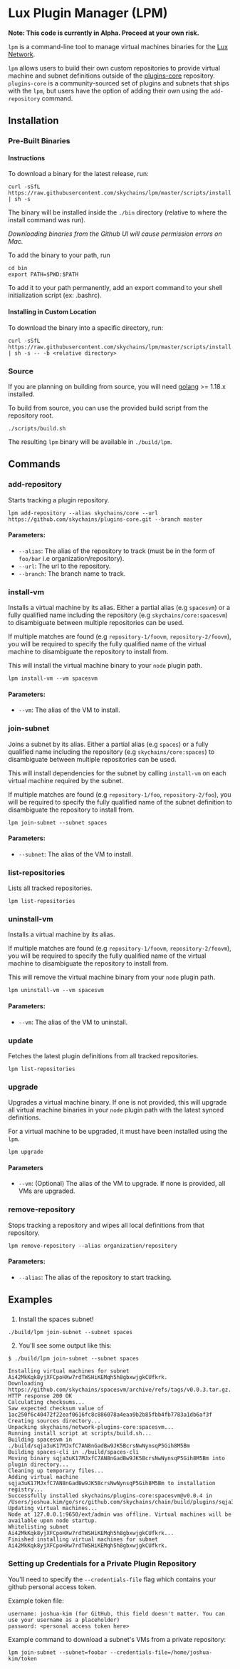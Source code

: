# Lux Plugin Manager (LPM)

**Note: This code is currently in Alpha. Proceed at your own risk.**

`lpm` is a command-line tool to manage virtual machines binaries for
the [Lux Network](https://github.com/skychains/chain).

`lpm` allows users to build their own custom repositories to provide virtual machine and subnet definitions outside of
the [plugins-core](https://github.com/skychains/plugins-core) repository. `plugins-core`
is a community-sourced set of plugins and subnets that ships with the `lpm`, but users have the option of adding their own using
the `add-repository` command.

## Installation

### Pre-Built Binaries
#### Instructions

To download a binary for the latest release, run:

```
curl -sSfL https://raw.githubusercontent.com/skychains/lpm/master/scripts/install.sh | sh -s
```

The binary will be installed inside the `./bin` directory (relative to where the install command was run).

_Downloading binaries from the Github UI will cause permission errors on Mac._

To add the binary to your path, run

```
cd bin
export PATH=$PWD:$PATH
```

To add it to your path permanently, add an export command to your shell initialization script (ex: .bashrc).

#### Installing in Custom Location

To download the binary into a specific directory, run:

```
curl -sSfL https://raw.githubusercontent.com/skychains/lpm/master/scripts/install.sh | sh -s -- -b <relative directory>
```

### Source
If you are planning on building from source, you will need [golang](https://go.dev/doc/install) >= 1.18.x installed.

To build from source, you can use the provided build script from the repository root.
```
./scripts/build.sh
```
The resulting `lpm` binary will be available in `./build/lpm`.

## Commands

### add-repository
Starts tracking a plugin repository.

```shell
lpm add-repository --alias skychains/core --url https://github.com/skychains/plugins-core.git --branch master
```

#### Parameters:
- `--alias`: The alias of the repository to track (must be in the form of `foo/bar` i.e organization/repository).
- `--url`: The url to the repository.
- `--branch`: The branch name to track.

### install-vm
Installs a virtual machine by its alias. Either a partial alias (e.g `spacesvm`) or a fully qualified name including the repository (e.g `skychains/core:spacesvm`) to disambiguate between multiple repositories can be used.

If multiple matches are found (e.g `repository-1/foovm`, `repository-2/foovm`), you will be required to specify the
fully qualified name of the virtual machine to disambiguate the repository to install from.

This will install the virtual machine binary to your `node` plugin path.

```shell
lpm install-vm --vm spacesvm
```

#### Parameters:
- `--vm`: The alias of the VM to install.


### join-subnet
Joins a subnet by its alias. Either a partial alias (e.g `spaces`) or a fully qualified name including the repository (e.g `skychains/core:spaces`) to disambiguate between multiple repositories can be used.

This will install dependencies for the subnet by calling `install-vm` on each virtual machine required by the subnet.

If multiple matches are found (e.g `repository-1/foo`, `repository-2/foo`), you will be required to specify the
fully qualified name of the subnet definition to disambiguate the repository to install from.


```shell
lpm join-subnet --subnet spaces
```

#### Parameters:
- `--subnet`: The alias of the VM to install.

### list-repositories
Lists all tracked repositories.

```shell
lpm list-repositories
```

### uninstall-vm
Installs a virtual machine by its alias.

If multiple matches are found (e.g `repository-1/foovm`, `repository-2/foovm`), you will be required to specify the
fully qualified name of the virtual machine to disambiguate the repository to install from.

This will remove the virtual machine binary from your `node` plugin path.

```shell
lpm uninstall-vm --vm spacesvm
```

#### Parameters:
- `--vm`: The alias of the VM to uninstall.

### update

Fetches the latest plugin definitions from all tracked repositories.


```shell
lpm list-repositories
```

### upgrade

Upgrades a virtual machine binary. If one is not provided, this will upgrade all virtual machine binaries in your
`node` plugin path with the latest synced definitions.

For a virtual machine to be upgraded, it must have been installed using the `lpm`.

```shell
lpm upgrade
```

#### Parameters
- `--vm`: (Optional) The alias of the VM to upgrade. If none is provided, all VMs are upgraded.

### remove-repository
Stops tracking a repository and wipes all local definitions from that repository.

```shell
lpm remove-repository --alias organization/repository
```

#### Parameters:
- `--alias`: The alias of the repository to start tracking.

## Examples

###
1. Install the spaces subnet!
```shell
./build/lpm join-subnet --subnet spaces
```

2. You'll see some output like this:
```text
$ ./build/lpm join-subnet --subnet spaces

Installing virtual machines for subnet Ai42MkKqk8yjXFCpoHXw7rdTWSHiKEMqh5h8gbxwjgkCUfkrk.
Downloading https://github.com/skychains/spacesvm/archive/refs/tags/v0.0.3.tar.gz...
HTTP response 200 OK
Calculating checksums...
Saw expected checksum value of 1ac250f6c40472f22eaf0616fc8c886078a4eaa9b2b85fbb4fb7783a1db6af3f
Creating sources directory...
Unpacking skychains/network-plugins-core:spacesvm...
Running install script at scripts/build.sh...
Building spacesvm in ./build/sqja3uK17MJxfC7AN8nGadBw9JK5BcrsNwNynsqP5Gih8M5Bm
Building spaces-cli in ./build/spaces-cli
Moving binary sqja3uK17MJxfC7AN8nGadBw9JK5BcrsNwNynsqP5Gih8M5Bm into plugin directory...
Cleaning up temporary files...
Adding virtual machine sqja3uK17MJxfC7AN8nGadBw9JK5BcrsNwNynsqP5Gih8M5Bm to installation registry...
Successfully installed skychains/plugins-core:spacesvm@v0.0.4 in /Users/joshua.kim/go/src/github.com/skychains/chain/build/plugins/sqja3uK17MJxfC7AN8nGadBw9JK5BcrsNwNynsqP5Gih8M5Bm
Updating virtual machines...
Node at 127.0.0.1:9650/ext/admin was offline. Virtual machines will be available upon node startup.
Whitelisting subnet Ai42MkKqk8yjXFCpoHXw7rdTWSHiKEMqh5h8gbxwjgkCUfkrk...
Finished installing virtual machines for subnet Ai42MkKqk8yjXFCpoHXw7rdTWSHiKEMqh5h8gbxwjgkCUfkrk.
```

### Setting up Credentials for a Private Plugin Repository
You'll need to specify the `--credentials-file` flag which contains your github personal access token.

Example token file:
```
username: joshua-kim (for GitHub, this field doesn't matter. You can use your username as a placeholder)
password: <personal access token here>
```

Example command to download a subnet's VMs from a private repository:
```
lpm join-subnet --subnet=foobar --credentials-file=/home/joshua-kim/token
```
